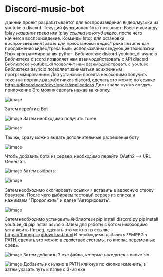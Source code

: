 # Discord-music-bot
Данный проект разрабатывается для воспроизведения видео/музыки из youtube в discord.
Текущий функционал бота позволяет: 
Ввести команду !play *название трека* или !play *ссылка на ютуб видео*, после чего начнется воспроизвдение.
Команды !stop для остановки воспроизведения
!pause для приостановки видео/трека
!resume для продолжения видео/трека
Были использованы следующие технологии:
Язык программирования python.
Библиотеки:
discord
youtube_dl
asyncio
Библиотека discord позволяет нам взаимодействовать с API discord
Библиотека youtube_dl позволяет нам взаимодействовать с youtube
Библиотека asyncio позволяет заниматься асихронным программированием
Для установки проекта необходимо получить токен на портале разработчиков discord, сделать это можно по ссылке https://discord.com/developers/applications
Для начала нужно создать приложение
Это можно сделать нажав на кнопку:

![image](https://user-images.githubusercontent.com/90842082/229178024-22f40a60-21e5-4a21-b54a-4678e97efaa0.png)

Затем перейти в  Bot 

![image](https://user-images.githubusercontent.com/90842082/229178222-9d2662fa-e7c2-44fc-aa97-96b3e073847e.png)
Затем необходимо получить токен

![image](https://user-images.githubusercontent.com/90842082/229178276-2f3afceb-82fd-4d65-8da7-d8707bd1146e.png)

Так же, сразу можно выдать дополнительные разрешения боту

![image](https://user-images.githubusercontent.com/90842082/229178336-5c2f61a6-77aa-40a7-a703-ac52ed8ce387.png)

Чтобы добавить бота на сервер, необходимо перейти OAuth2 –> URL Generator.

![image](https://user-images.githubusercontent.com/90842082/229178396-777f5f4d-07dd-4069-917e-60acb22d8a39.png)
Затем выбрать:

![image](https://user-images.githubusercontent.com/90842082/229178449-c1cb24ad-6b91-4801-bfc6-427c1cd41c62.png)

Затем необходимо скопировать ссылку и вставить в адресную строку браузера.
После чего выбираем тестовый сервер из списка и нажимаем "Продолжить" и далее "Авторизовать".

![image](https://user-images.githubusercontent.com/90842082/229178542-7e9adf00-313f-4d8e-a503-24fd4dd4067b.png)

Затем необходимо установить библиотеки
pip install discord.py
pip install youtube_dl
pip install asyncio
Затем для работы с ботом необходимо установить ffmpeg, сделать это можно по ссылке: https://ffmpeg.org/download.html
И необходимо добавить FFMPEG в PATH, сделать это можно в свойствах системы, по кнопке переменные среды.

![image](https://user-images.githubusercontent.com/90842082/229179582-53155b48-0e5e-44cd-b189-6cd69a1f9f4c.png)
Затем добавить 3 exe файла, которые находятся в папке bin

![image](https://user-images.githubusercontent.com/90842082/229179665-3ae08eda-a8b9-4d88-8757-9892205fbd43.png)
Добавить их нужно в PATH кликнув по кнопке изменить, а затем указать путь к папке с 3-мя exe
